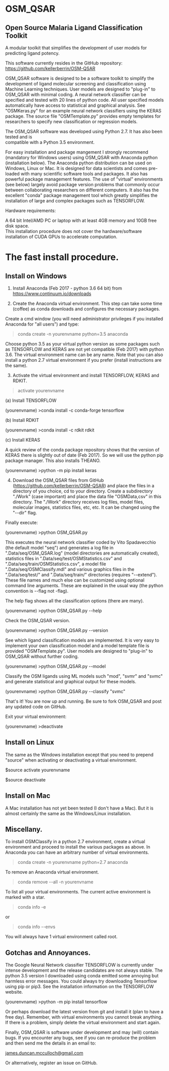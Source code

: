 OSM_QSAR
========

Open Source Malaria Ligand Classification Toolkit
-------------------------------------------------

A modular toolkit that simplifies the development of user models for 
predicting ligand potency. 

This software currently resides in the GitHub repository:
https://github.com/kellerberrin/OSM-QSAR

OSM_QSAR software is designed to be a software toolkit to simplify the development of 
ligand molecular screening and classification using Machine Learning techniques. 
User models are designed to "plug-in" to OSM_QSAR with minimal coding. 
A neural network classifier can be specified and tested with 20 lines of python code. 
All user specified models automatically have access to statistical and graphical analysis.
See "OSMKeras.py" for an example neural network classifiers using the KERAS
package. The source file "OSMTemplate.py" provides empty templates for researchers to
specify new classification or regression models.

The OSM_QSAR software was developed using Python 2.7. It has also been tested and is  
compatible with a Python 3.5 environment.

For easy installation and package mangement I strongly recommend (mandatory for Windows users) 
using OSM_QSAR with Anaconda python (installation below). The Anaconda python distribution 
can be used on Windows, Linux or Mac. It is designed for data scientists and comes pre-loaded 
with many scientific software tools  and packages. It also has powerful package management features. 
The use of "virtual" environments (see below) largely avoid package version problems that 
commonly occur between collaborating researchers on different computers. 
It also has the excellent "conda" package management tool which greatly simplifies the installation of large
and complex packages such as TENSORFLOW.  
        
Hardware requirements:

A 64 bit Intel/AMD PC or laptop with at least 4GB memory and 10GB free disk space.  
This installation procedure does not cover the hardware/software installation of CUDA GPUs 
to accelerate computation.    
    
The fast install procedure.
===========================

Install on Windows
------------------

1. Install Anaconda (Feb 2017 - python 3.6 64 bit) from https://www.continuum.io/downloads

2. Create the Anaconda virtual environment. This step can take some time (coffee)
as conda downloads and configures the necessary packages.

Create a cmd window (you will need administrator privileges if you installed
Anaconda for "all users") and type:

>conda create -n yourenvname python=3.5 anaconda

Choose python 3.5 as your virtual python version as some packages such as TENSORFLOW
and KERAS are not yet compatible (Feb 2017) with python 3.6. The virtual environment name 
<yourenvname> can be any name. Note that you can also install a python 2.7 virtual
environment if you prefer (install instructions are the same).

3. Activate the virtual environment and install TENSORFLOW, KERAS and RDKIT.

>activate yourenvname

(a) Install TENSORFLOW

(yourenvname) >conda install -c conda-forge tensorflow

(b) Install RDKIT

(yourenvname) >conda install -c rdkit rdkit

(c) Install KERAS

A quick review of the conda package repository shows that the version of KERAS
there is slightly out of date (Feb 2017). So we will use the python pip package
manager. This also installs THEANO.

(yourenvname) >python -m pip install keras

4. Download the OSM_QSAR files from GitHub (https://github.com/kellerberrin/OSM-QSAR) 
and place the files in a directory of you choice,
cd to your directory. Create a subdirectory "./Work" (case important) and place the 
data file "OSMData,csv" in this directory. The "./Work" directory receives log 
files, model files, molecular images, statistics files, etc, etc. It can be changed 
using the "--dir" flag.

Finally execute:

(yourenvname) >python OSM_QSAR.py 

This executes the neural network classifier coded by Vito Spadavecchio (the default model "seq") 
and generates a log file in ".Data/seq/OSM_QSAR.log" 
(model directories are automatically created), statistics files in
".Data/seq/test/OSMStatistics.csv" and ".Data/seq/train/OSMStatistics.csv",
a model file ".Data/seq/OSMClassify.mdl" and various graphics files 
in the ".Data/seq/test/" and ".Data/seq/train/" directories (requires "--extend"). 
These file names and much else can be customized using
optional command line arguments. These are explained in the usual way 
(the python convention is --flag not -flag).

The help flag shows all the classification options (there are many).

(yourenvname) >python OSM_QSAR.py --help 

Check the OSM_QSAR version.

(yourenvname) >python OSM_QSAR.py --version

See which ligand classification models are implemented. It is very easy to implement
your own classification model and a model template file is provided "OSMTemplate.py".
User models are designed to "plug-in" to OSM_QSAR without further coding.

(yourenvname) >python OSM_QSAR.py --model

Classify the OSM ligands using ML models such "mod", "svmr" and "svmc" and generate 
statistical and graphical output for these models.

(yourenvname) >python OSM_QSAR.py --classify "svmc"

That's it! You are now up and running. Be sure to fork OSM_QSAR 
and post any updated code on GitHub.

Exit your virtual environment:

(yourenvname) >deactivate
 

Install on Linux
------------------

The same as the Windows installation except that you need to prepend "source" when
activating or deactivating a virtual environment.

$source activate yourenvname

$source deactivate


Install on Mac
--------------

A Mac installation has not yet been tested (I don't have a Mac). But it is almost 
certainly the same as the Windows/Linux installation. 


Miscellany.
-----------

To install OSMClassify in a python 2.7 environment, create a virtual environment
and proceed to install the various packages as above. In Anaconda you can have an arbitrary
number of virtual environments.

>conda create -n yourenvname python=2.7 anaconda

To remove an Anaconda virtual environment.

>conda remove --all -n yourenvname

To list all your virtual environments. The current active environment is marked
with a star.

>conda info -e

or

>conda info --envs


You will always have 1 virtual environment called root.


Gotchas and Annoyances.
-----------------------

The Google Neural Network classifier TENSORFLOW is currently under intense development 
and the release candidates are not always stable.
The python 3.5 version I downloaded using conda emitted some annoying but harmless error messages.
You could always try downloading Tensorflow using pip or pip3. See the installation information
on the TENSORFLOW website.

(yourenvname) >python -m pip install tensorflow

Or perhaps download the latest version from git and install it (plan to have a free day).
Remember, with virtual environments you cannot break anything.
If there is a problem, simply delete the virtual environment and start again.

Finally, OSM_QSAR is software under development and may (will) contain bugs. 
If you encounter any bugs, see if you can re-produce the problem and then send me
the details in an email to:

james.duncan.mcculloch@gmail.com
 
Or alternatively, register an issue on GitHub.


